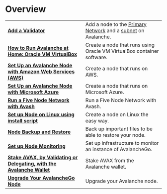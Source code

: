 # Overview

|  |  |
| :--- | :--- |
| [**Add a Validator**](add-a-validator.md) | Add a node to the [Primary Network](https://docs.avax.network/learn/platform-overview) and a [subnet](https://docs.avax.network/learn/platform-overview#subnets) on Avalanche. |
| [**How to Run Avalanche at Home: Oracle VM VirtualBox**](https://www.youtube.com/watch?v=7Tx1iKg-jL0) | Create a node that runs using Oracle VM VirtualBox container software. |
| [**Set Up an Avalanche Node with Amazon Web Services \(AWS\)**](https://docs.avax.network/build/tutorials/nodes-and-staking/setting-up-an-avalanche-node-with-amazon-web-services-aws)**​** | Create a node that runs on AWS. |
| [**Set Up an Avalanche Node with Microsoft Azure**](https://docs.avax.network/build/tutorials/platform/set-up-an-avalanche-node-with-microsoft-azure)**​** | Create a node that runs on Microsoft Azure. |
| [**Run a Five Node Network with Avash**](run-a-five-node-network-with-avash.md) | Run a Five Node Network with Avash. |
| [**Set up Node on Linux using install script**](set-up-node-with-installer.md) | Create a node on Linux the easy way. |
| [**Node Backup and Restore**](node-backup-and-restore.md) | Back up important files to be able to restore your node. |
| [**Set up Node Monitoring**](setting-up-node-monitoring.md) | Set up infrastructure to monitor an instance of AvalancheGo. |
| [**Stake AVAX, by Validating or Delegating, with the Avalanche Wallet**](staking-avax-by-validating-or-delegating-with-the-avalanche-wallet.md) | Stake AVAX from the Avalanche wallet. |
| **​**[**Upgrade Your AvalancheGo Node**](https://docs.avax.network/build/tutorials/nodes-and-staking/upgrade-your-avalanchego-node)**​** | Upgrade your Avalanche node. |

